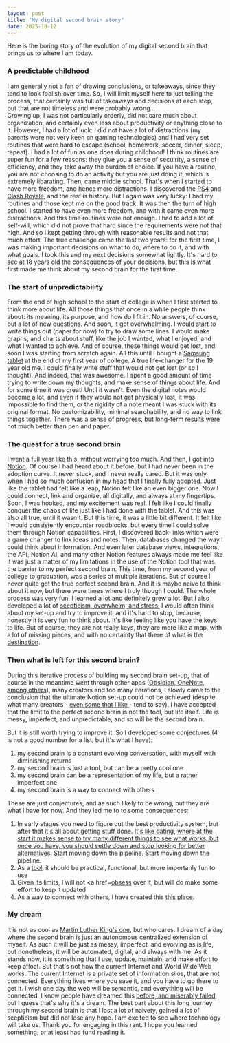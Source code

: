 ```yaml
---
layout: post
title: "My digital second brain story"
date: 2025-10-12
---
```


Here is the boring story of the evolution of my digital second brain that brings us to where I am today.

### A predictable childhood

I am generally not a fan of drawing conclusions, or takeaways, since they tend to look foolish over time. So, I will limit myself here
to just telling the process, that certainly was full of takeaways and decisions at each step, but that are not timeless and were probably wrong...<br>
Growing up, I was not particularly orderly, did not care much about organization, and certainly even less about productivity or anything close to it.
However, I had a lot of luck: I did not have a lot of distractions (my parents were not very keen on gaming technologies) and 
I had very set routines that were hard to escape (school, homework, soccer, dinner, sleep, repeat). I had a lot of fun as one does during childhood!
I think routines are super fun for a few reasons: they give you a sense of secuirity, a sense of efficiency, and they take away the burden of choice. 
If you have a routine, you are not choosing to do an activity but you are just doing it, which is extremely libarating.
Then, came middle school. That's when I started to have more freedom, and hence more distractions. 
I discovered the <a href="https://www.reddit.com/r/memes/comments/crccgt/ps4s_should_chill/">PS4</a> and <a href="https://www.facebook.com/ClashRMemes/posts/415631222139634/">Clash Royale</a>, and the rest is history. 
But I again was very lucky: I had my routines and those kept me on the good track.
It was then the turn of high school. I started to have even more freedom, and with it came even more distractions. And this time routines were not enough.
I had to add a lot of self-will, which did not prove that hard since the requirements were not that high. And so I kept getting through with reasonable results
and not that much effort. The true challenge came the last two years: for the first time, I was making important decisions on what to do, where to do it, and with what goals.
I took this and my next decisions somewhat lightly. It's hard to see at 18 years old the consequences of your decisions, but this is what first made me think about my second brain for the first time.

### The start of unpredictability


From the end of high school to the start of college is when I first started to think more about life. All those things that once in a while people think about: 
its meaning, its purpose, and how do I fit in. No answers, of course, but a lot of new questions. And soon, it got overwhelming. 
I would start to write things out (paper for now) to try to draw some lines. I would make graphs, and charts about stuff, like the job I wanted, what I enjoyed, and what I wanted to achieve.
And of course, these things would get lost, and soon I was starting from scratch again. All this until I bought a <a href="https://www.reddit.com/r/GalaxyTab/comments/18uqq03/what_your_galaxy_tab_says_about_you_meme/Samsung">Samsung tablet</a> at the end of my first year of college.
A true life-changer for the 19 year old me. I could finally write stuff that would not get lost (or so I thought). And indeed, that was awesome. 
I spent a good amount of time trying to write down my thoughts, and make sense of things about life. And for some time it was great! Until it wasn't.
Even the digital notes would become a lot, and even if they would not get physically lost, it was impossible to find them, or the rigidity of a note meant I was stuck with its original format.
No customizability, minimal searchability, and no way to link things together. There was a sense of progress, but long-term results were not much better than pen and paper.


### The quest for a true second brain

I went a full year like this, without worrying too much. And then, I got into <a href="www.notion.so">Notion</a>. Of course I had heard about it before,
but I had never been in the adoption curve. It never stuck, and I never really cared. But it was only when I had so much confusion in my head that 
I finally fully adopted. Just like the tablet had felt like a leap, Notion felt like an even bigger one. Now I could connect, link and organize,
all digitally, and always at my fingertips. Soon, I was hooked, and my excitement was real. I felt like I could finally conquer the chaos of life just like I had done with the tablet.
And this was also all true, until it wasn't. But this time, it was a little bit different. It felt like I would consistently encounter roadblocks,
but every time I could solve them through Notion capabilities. 
First, I discovered back-links which were a game changer to link ideas and notes. Then, databases changed the way I could think about information. 
And even later database views, integrations, the API, Notion AI, and many other Notion features always made me feel like it was just a matter of my limitations in the use of 
the Notion tool that was the barrier to my perfect second brain. This time, from my second year of college to graduation, was a series of multiple iterations.
But of course I never quite got the true perfect second brain. And it is maybe naive to think about it now, but there were times where I truly though I could.
The whole process was very fun, I learned a lot and definitely grew a lot. But I also developed a lot of <a href="https://www.instagram.com/p/DN-jVZxkeHC/">scepticism, overwhelm, and stress.</a>
I would often think about my set-up and try to improve it, and it's hard to stop, because, honestly it is very fun to think about. It's like feeling like you have the keys to life.
But of course, they are not really keys, they are more like a map, with a lot of missing pieces, and with no certainty that there of what is the <a href="https://www.youtube.com/watch?v=cSYiNTZP6l4">destination</a>.


### Then what is left for this second brain?

During this iterative process of building my second brain set-up, that of course in the meantime went through other apps (<a href="https://www.reddit.com/r/ProductivityApps/comments/1g96mye/is_the_calendar_the_best_productivity_app_ever/">Obsidian, OneNote, among others</a>), many creators
and too many iterations, I slowly came to the conclusion that the ultimate Notion set-up could not be achieved (despite what many creators - <a href="https://www.youtube.com/watch?v=vs8WQh2k-Ow&list=PLJ_1tnFXyTg_q1K24pHdoVkuD3JuxUBTM&index=1&t=46s">even some that I like </a>- tend to say).
I have accepted that the limit to the perfect second brain is not the tool, but life itself. Life is messy, imperfect, and unpredictable, and so will be the second brain.

But it is still worth trying to improve it.
So I developed some conjectures (4 is not a good number for a list, but it's what I have): 
1. my second brain is a constant evolving conversation, with myself with diminishing returns
2. my second brain is just a tool, but can be a pretty cool one
3. my second brain can be a representation of my life, but a rather imperfect one
4. my second brain is a way to connect with others

These are just conjectures, and as such likely to be wrong, but they are what I have for now. And they led me to to some consequences:
1. In early stages you need to figure out the best productivity system, but after that it's all about getting stuff done. 
<a href="https://youtu.be/nhAVXkm-kww?si=mUSZwBJE-LDeNz1_&t=1560">It's like dating, where at the start it makes sense to try many different things to see what works, but once you have, you should settle down and stop looking for better alternatives.</a>
Start moving down the pipeline.</a>
Start moving down the pipeline.
2. As a <a href="https://medium.com/@yoursocialwiz/psychology-of-notion-why-everyone-is-obsessed-with-it-1044643e03ab">tool</a>, it should be practical, functional, but more importanly fun to use
3. Given its limits, I will not <a href=<a href="https://matthiasfrank.de/en/toxic-productivity/">obsess</a> over it, but will do make some effort to keep it updated
4. As a way to connect with others, I have created this <a href="https://lifeandotherstuff.com">this place</a>.


### My dream

It is not as cool as <a href="https://www.youtube.com/watch?v=8LWuu2Zwsfs">Martin Luther King's one</a>, but who cares.
I dream of a day where the second brain is just an autonomous centralized extension of myself. As such it will be just as messy, imperfect, and evolving as 
is life, but nonetheless, it will be automated, digital, and always with me. 
As it stands now, it is something that I use, update, maintain, and make effort to keep afloat.
But that's not how the current Internet and World Wide Web works. The current Internet is a private set of information silos, that are not connected.
Everything lives where you save it, and you have to go there to get it. 
I wish one day the web will be semantic, and everything will be connected. 
I know people have dreamed this <a href="https://solidproject.org/">before, and miserably failed</a>, but I guess that's why it's a dream.
The best part about this long journey through my second brain is that I lost a lot of naivety, gained a lot of scepticism but did not lose any hope.
I am excited to see where technology will take us.
Thank you for engaging in this rant. I hope you learned something, or at least had fund reading it.
